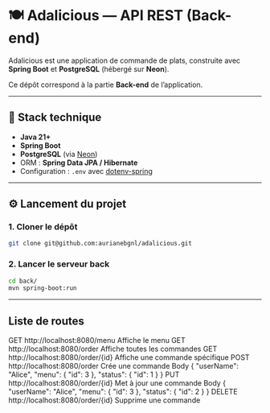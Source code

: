 # 🍽️ Adalicious — API REST (Back-end)

Adalicious est une application de commande de plats, construite avec **Spring Boot** et **PostgreSQL** (hébergé sur **Neon**).

Ce dépôt correspond à la partie **Back-end** de l’application.

---

## 🚀 Stack technique

- **Java 21+**
- **Spring Boot**
- **PostgreSQL** (via [Neon](https://neon.tech))
- ORM : **Spring Data JPA / Hibernate**
- Configuration : `.env` avec [dotenv-spring](https://github.com/cdimascio/dotenv-java)

---

## ⚙️ Lancement du projet

### 1. Cloner le dépôt
```zsh 
git clone git@github.com:aurianebgnl/adalicious.git
``` 

### 2. Lancer le serveur back
```zsh 
cd back/
mvn spring-boot:run
``` 

---

## Liste de routes

GET	    http://localhost:8080/menu	        Affiche le menu
GET	    http://localhost:8080/order	        Affiche toutes les commandes
GET	    http://localhost:8080/order/{id}	Affiche une commande spécifique
POST	http://localhost:8080/order	        Crée une commande
    Body 
        {
            "userName": "Alice",
            "menu": {
                "id": 3
            },
            "status": {
                "id": 1
            }
        }
PUT	    http://localhost:8080/order/{id}	Met à jour une commande
    Body 
        {
            "userName": "Alice",
            "menu": {
                "id": 3
            },
            "status": {
                "id": 2
            }
        }
DELETE  http://localhost:8080/order/{id}	Supprime une commande
